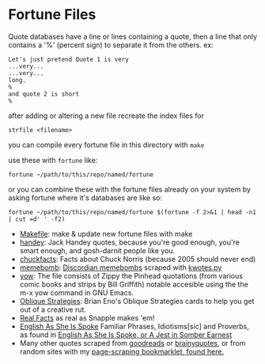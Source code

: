 # Fortune Files

Quote databases have a line or lines containing a quote, then a line that only contains a '%' (percent sign) to separate it from the others.  ex:

    Let's just pretend Quote 1 is very
    ...very...
    ...very...
    long.
    %
    and quote 2 is short
    %

after adding or altering a new file recreate the index files for

    strfile <filename>

you can compile every fortune file in this directory with `make`

use these with `fortune` like:

    fortune ~/path/to/this/repo/named/fortune

or you can combine these with the fortune files already on your system by asking fortune where it's databases are like so:

    fortune ~/path/to/this/repo/named/fortune $(fortune -f 2>&1 | head -n1 | cut =d' ' -f2)



* [Makefile](Makefile):
  make & update new fortune files with make
* [handey](handey):
  Jack Handey quotes, because you're good enough, you're smart enough, and
  gosh-darnit people like you.
* [chuckfacts](chuckfacts):
  Facts about Chuck Norris (because 2005 should never end)
* [memebomb](memebomb):
  [Discordian memebombs][1] scraped with [kwotes.py][2]
* [yow](yow):
  The file consists of Zippy the Pinhead quotations (from various comic books and
  strips by Bill Griffith) notable accesible using the the m-x yow command in GNU Emacs.
* [Oblique Strategies](ObliqueStrategies): Brian Eno's Oblique Strategies cards
  to help you get out of a creative rut.
* [Real Facts](realfacts) as real as Snapple makes 'em!
* [English As She Is Spoke](EnglishAsSheIsSpoke) Familiar Phrases, Idiotisms\[sic\] and Proverbs, as found in [English As She Is Spoke, or A Jest in Somber Earnest](http://www.gutenberg.org/cache/epub/30411/pg30411-images.html)
* Many other quotes scraped from [goodreads][3] or [brainyquotes][4], or from random sites with my [page-scraping bookmarklet, found here.][5]

[1]: http://principiadiscordia.com/memebombs/
[2]: https://gist.github.com/JKirchartz/5383142
[3]: https://gist.github.com/JKirchartz/80ad6ec90d44b58486db89058d2fdb37
[4]: https://gist.github.com/JKirchartz/05b1132a1151bb497bb408fdf4d0cc56
[5]: http://jkirchartz.com/demos/bookmarklets.html
